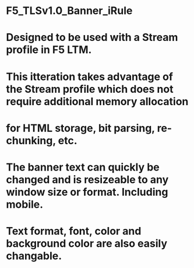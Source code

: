 # F5_TLSv1.0_Banner_iRule
# Designed to be used with a Stream profile in F5 LTM.
# This itteration takes advantage of the Stream profile which does not require additional memory allocation
# for HTML storage, bit parsing, re-chunking, etc.
# The banner text can quickly be changed and is resizeable to any window size or format.  Including mobile.
# Text format, font, color and background color are also easily changable.
